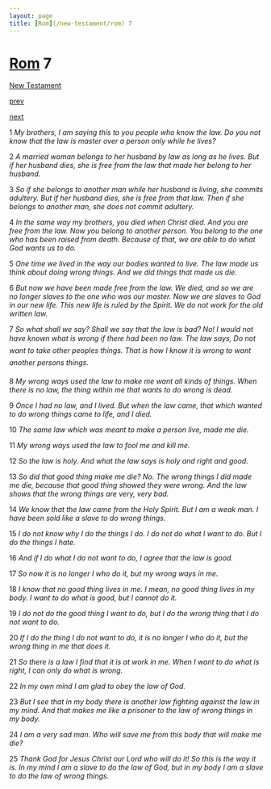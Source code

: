 ```yaml
---
layout: page
title: [Rom](/new-testament/rom) 7
---
```


# [Rom](/new-testament/rom) 7

[New Testament](/new-testament)


[prev](/new-testament/rom/rom-6.html)


[next](/new-testament/rom/rom-8.html)

1 _My brothers, I am saying this to you people who know the law. Do you not know that the law is master over a person only while he lives?_

2 _A married woman belongs to her husband by law as long as he lives. But if her husband dies, she is free from the law that made her belong to her husband._

3 _So if she belongs to another man while her husband is living, she commits adultery. But if her husband dies, she is free from that law. Then if she belongs to another man, she does not commit adultery._

4 _In the same way my brothers, you died when Christ died. And you are free from the law.  Now you belong to another person. You belong to the one who has been raised from death. Because of that, we are able to do what God wants us to do._

5 _One time we lived in the way our bodies wanted to live. The law made us think about doing wrong things. And we did things that made us die._

6 _But now we have been made free from the law. We died, and so we are no longer slaves to the one who was our master. Now we are slaves to God in our new life. This new life is ruled by the Spirit. We do not work for the old written law._

7 _So what shall we say? Shall we say that the law is bad? No! I would not have known what is wrong if there had been no law. The law says, Do not want to take other peoples things. That is how I know it is wrong to want another persons things._

8 _My wrong ways used the law to make me want all kinds of things. When there is no law,  the thing within me that wants to do wrong is dead._

9 _Once I had no law, and I lived. But when the law came, that which wanted to do wrong things came to life, and I died._

10 _The same law which was meant to make a person live, made me die._

11 _My wrong ways used the law to fool me and kill me._

12 _So the law is holy. And what the law says is holy and right and good._

13 _So did that good thing make me die? No. The wrong things I did made me die, because that good thing showed they were wrong. And the law shows that the wrong things are very, very bad._

14 _We know that the law came from the Holy Spirit. But I am a weak man. I have been sold like a slave to do wrong things._

15 _I do not know why I do the things I do. I do not do what I want to do. But I do the things I hate._

16 _And if I do what I do not want to do, I agree that the law is good._

17 _So now it is no longer I who do it, but my wrong ways in me._

18 _I know that no good thing lives in me. I mean, no good thing lives in my body. I want to do what is good, but I cannot do it._

19 _I do not do the good thing I want to do, but I do the wrong thing that I do not want to do._

20 _If I do the thing I do not want to do, it is no longer I who do it, but the wrong thing in me that does it._

21 _So there is a law I find that it is at work in me. When I want to do what is right, I can only do what is wrong._

22 _In my own mind I am glad to obey the law of God._

23 _But I see that in my body there is another law fighting against the law in my mind. And that makes me like a prisoner to the law of wrong things in my body._

24 _I am a very sad man. Who will save me from this body that will make me die?_

25 _Thank God for Jesus Christ our Lord who will do it! So this is the way it is. In my mind I am a slave to do the law of God, but in my body I am a slave to do the law of wrong things._

